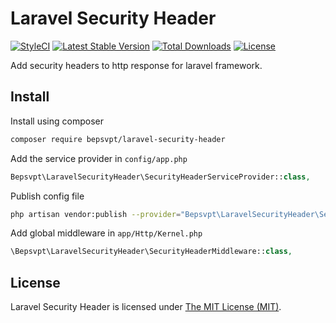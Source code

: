 # Laravel Security Header

[![StyleCI](https://styleci.io/repos/47176049/shield)](https://styleci.io/repos/47176049)
[![Latest Stable Version](https://poser.pugx.org/bepsvpt/laravel-security-header/v/stable?format=flat-square)](https://packagist.org/packages/bepsvpt/laravel-security-header)
[![Total Downloads](https://poser.pugx.org/bepsvpt/laravel-security-header/downloads?format=flat-square)](https://packagist.org/packages/bepsvpt/laravel-security-header)
[![License](https://poser.pugx.org/bepsvpt/laravel-security-header/license?format=flat-square)](https://packagist.org/packages/bepsvpt/laravel-security-header)

Add security headers to http response for laravel framework.

## Install

Install using composer

```sh
composer require bepsvpt/laravel-security-header
```

Add the service provider in `config/app.php`

```php
Bepsvpt\LaravelSecurityHeader\SecurityHeaderServiceProvider::class,
```

Publish config file

```sh
php artisan vendor:publish --provider="Bepsvpt\LaravelSecurityHeader\SecurityHeaderServiceProvider"
```

Add global middleware in `app/Http/Kernel.php`

```php
\Bepsvpt\LaravelSecurityHeader\SecurityHeaderMiddleware::class,
```

## License

Laravel Security Header is licensed under [The MIT License (MIT)](LICENSE).

